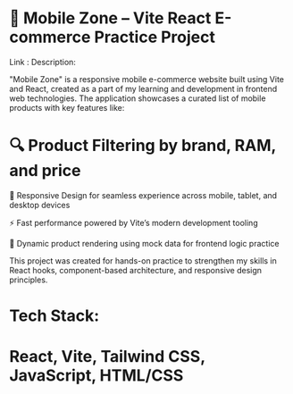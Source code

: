 # 📱 Mobile Zone – Vite React E-commerce Practice Project
Link : 
Description:

"Mobile Zone" is a responsive mobile e-commerce website built using Vite and React, created as a part of my learning and development in frontend web technologies. The application showcases a curated list of mobile products with key features like:

# 🔍 Product Filtering by brand, RAM, and price

📱 Responsive Design for seamless experience across mobile, tablet, and desktop devices

⚡ Fast performance powered by Vite’s modern development tooling

🛒 Dynamic product rendering using mock data for frontend logic practice

This project was created for hands-on practice to strengthen my skills in React hooks, component-based architecture, and responsive design principles.

# Tech Stack:
# React, Vite, Tailwind CSS, JavaScript, HTML/CSS

